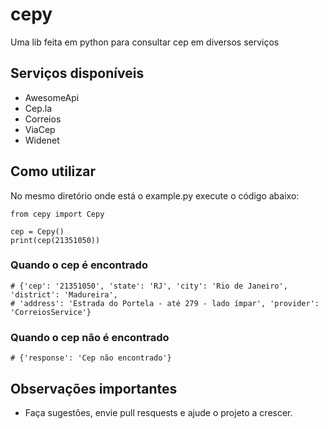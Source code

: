 # cepy
Uma lib feita em python para consultar cep em diversos serviços

## Serviços disponíveis
- AwesomeApi
- Cep.la
- Correios
- ViaCep
- Widenet

## Como utilizar
No mesmo diretório onde está o example.py execute o código abaixo:

```
from cepy import Cepy

cep = Cepy()
print(cep(21351050))
```

### Quando o cep é encontrado
```
# {'cep': '21351050', 'state': 'RJ', 'city': 'Rio de Janeiro', 'district': 'Madureira', 
# 'address': 'Estrada do Portela - até 279 - lado ímpar', 'provider': 'CorreiosService'}
```


### Quando o cep não é encontrado
```
# {'response': 'Cep não encontrado'}
```

## Observações importantes
- Faça sugestões, envie pull resquests e ajude o projeto a crescer.
